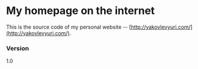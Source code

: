 My homepage on the internet
======================

This is the source code of my personal website -- [http://yakovlevyuri.com/](http://yakovlevyuri.com/).

### Version
1.0
